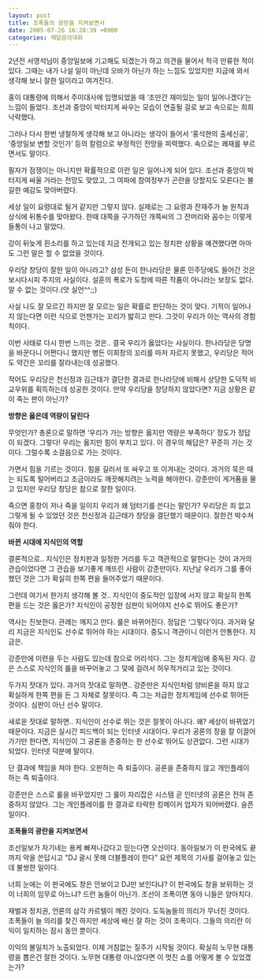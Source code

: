 ```yaml
---
layout: post
title: 조폭들의 광란을 지켜보면서
date: 2005-07-26 16:28:39 +0900
categories: 깨달음의대화
---
```

2년전 서영석님이 중앙일보에 기고해도 되겠는가 하고 의견을 물어서 적극 만류한 적이 있다. 그때는 내가 나설 일이 아닌데 오바가 아닌가 하는 느낌도 있었지만 지금에 와서 생각해 보니 잘한 일이라고 여겨진다. 

홍이 대통령에 의해서 주미대사에 임명되었을 때 ‘조만간 재미있는 일이 일어나겠다’는 느낌이 들었다. 조선과 중앙이 박터지게 싸우는 모습이 연출될 걸로 보고 속으로는 희희낙락했다.

그러나 다시 한번 냉철하게 생각해 보고 아니라는 생각이 들어서 ‘홍석현의 출세신공’, ‘중앙일보 변할 것인가’ 등의 칼럼으로 부정적인 전망을 피력했다. 속으로는 쾌재를 부르면서도 말이다. 

필자가 점쟁이는 아니지만 확률적으로 이런 일은 일어나게 되어 있다. 조선과 중앙이 박터지게 싸울 거라는 전망도 맞았고, 그 여파에 참여정부가 곤란을 당할지도 모른다는 불길한 예감도 맞아버렸다. 

세상 일이 요령대로 될거 같지만 그렇지 않다. 실제로는 그 요령과 잔재주가 늘 원칙과 상식에 뒤통수를 맞아왔다. 한때 대쪽을 구가하던 개쪽씨의 그 잔머리와 꼼수는 이렇게 들통이 나고 말았다. 

강이 뒤늦게 흰소리를 하고 있는데 지금 전개되고 있는 정치판 상황을 예견했다면 아마도 그런 말은 할 수 없었을 것이다. 

우리당 창당이 잘한 일이 아니라고? 삼성 돈이 한나라당은 물론 민주당에도 들어간 것은 보시다시피 주지의 사실이다. 설훈의 폭로가 도청에 따른 작품이 아니라는 보장도 없다. 알 수 없는 것이다.(앗 실언^^;;) 

사실 나도 잘 모르긴 하지만 잘 모르는 일은 확률로 판단하는 것이 맞다. 기적이 일어나지 않는다면 이런 식으로 언젠가는 꼬리가 밟히고 만다. 그것이 우리가 아는 역사의 경험칙이다. 

이번 사태로 다시 한번 느끼는 것은.. 결국 우리가 옳았다는 사실이다. 한나라당은 당명을 바꾼다니 어쩐다니 했지만 병든 이회창의 꼬리를 마저 자르지 못했고, 우리당은 적어도 약간은 꼬리를 잘라내는데 성공했다. 

적어도 우리당은 천신정과 김근태가 결단한 결과로 한나라당에 비해서 상당한 도덕적 비교우위를 획득하는데 성공한 것이다. 만약 우리당을 창당하지 않았다면? 지금 상황은 같이 죽는 판이 아닌가? 

**방향은 옳은데 역량이 달린다**

무엇인가? 총론으로 말하면 ‘우리가 가는 방향은 옳지만 역량은 부족하다’ 정도가 정답이 되겠다. 그렇다! 우리는 옳지만 힘이 부치고 있다. 이 경우의 해답은? 꾸준히 가는 것이다. 그럴수록 소걸음으로 가는 것이다. 

가면서 힘을 기르는 것이다. 힘을 길러서 또 싸우고 또 이겨내는 것이다. 과거의 묵은 때는 되도록 털어버리고 조금이라도 깨끗해지려는 노력을 해야한다. 강준만이 게거품을 물고 있지만 우리당 창당은 참으로 잘한 일이다. 

죽으면 홍창이 저나 죽을 일이지 우리가 왜 덤터기를 쓴다는 말인가? 우리당은 죄 없고 그렇게 될 수 있었던 것은 천신정과 김근태가 창당을 결단했기 때문이다. 잘한건 박수쳐줘야 한다. 

**바뀐 시대에 지식인의 역할**

결론적으로.. 지식인은 정치판과 일정한 거리를 두고 객관적으로 말한다는 것이 과거의 관습이었다면 그 관습을 보기좋게 깨뜨린 사람이 강준만이다. 지난날 우리가 그를 좋아했던 것은 그가 확실히 한쪽 편을 들어주었기 때문이다.

그런데 여기서 한가지 생각해 볼 것.. 지식인이 중도적인 입장에 서지 않고 확실히 한쪽 편을 드는 것은 옳은가? 지식인이 공정한 심판이 되어야지 선수로 뛰어도 좋은가?

역사는 진보한다. 관례는 깨지고 만다. 룰은 바뀌어진다. 정답은 ‘그렇다’이다. 과거와 달리 지금은 지식인도 선수로 뛰어야 하는 시대이다. 중도니 객관이니 이런거 안통한다. 지금은.

강준만에 미련을 두는 사람도 있는데 참으로 어리석다. 그는 정치게임에 중독된 자다. 강은 스스로 지식인의 룰을 바꾸어놓고 그 덫에 걸려서 허우적거리고 있는 것이다. 

두가지 잣대가 있다. 과거의 잣대로 말하면.. 강준만은 지식인처럼 양비론을 하지 않고 확실하게 한쪽 편을 든 그 자체로 잘못이다. 즉 그는 저급한 정치게임에 선수로 뛰어든 것이다. 심판이 아닌 선수 말이다. 

새로운 잣대로 말하면.. 지식인이 선수로 뛰는 것은 잘못이 아니다. 왜? 세상이 바뀌었기 때문이다. 지금은 실시간 피드백이 되는 인터넷 시대이다. 우리가 공론의 장을 잘 이끌어가기만 한다면, 지식인이 그 공론을 존중하는 한 선수로 뛰어도 상관없다. 그런 시대가 되었다. 인터넷 덕분에 말이다. 

단 결과에 책임을 져야 한다. 오판하는 즉 퇴출이다. 공론을 존중하지 않고 개인플레이 하는 즉 퇴출이다. 

강준만은 스스로 룰을 바꾸었지만 그 룰이 자리잡은 시스템 곧 인터넷의 공론은 전혀 존중하지 않았다. 그는 개인플레이를 한 결과로 타락한 킹메이커 업자가 되어버렸다. 슬픈 일이다.



**조폭들의 광란을 지켜보면서**

조선일보가 자기네는 용케 빠져나갔다고 믿는다면 오산이다. 동아일보가 이 판국에도 끝까지 악을 쓴답시고 "DJ 괄시 못해 더블플레이 한다" 요런 제목의 기사를 걸어놓고 있는데 불쌍한 일이다. 

너희 눈에는 이 판국에도 창은 안보이고 DJ만 보인다냐? 이 판국에도 창을 보위하는 것이 너희의 임무로 아느냐? 드런 놈들이 아닌가. 조선이 조폭이면 동아 니들은 양아치다. 

재벌과 정치권, 언론의 삼각 카르텔이 깨진 것이다. 도둑놈들의 의리가 무너진 것이다. 조폭들이 늘 의리를 찾긴 하지만 세상에 배신 잘 하는 것이 조폭이다. 그들의 의리란 이익이 일치하는 잠시 동안 뿐이다. 

이익의 불일치가 노출되었다. 이제 거침없는 질주가 시작될 것이다. 확실히 노무현 대통령을 뽑은건 잘한 것이다. 노무현 대통령 아니었다면 이 멋진 쇼를 어떻게 볼 수 있었겠는가?
